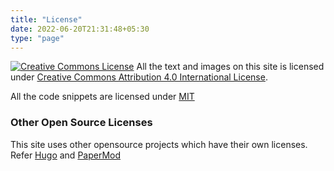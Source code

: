 ```yaml
---
title: "License"
date: 2022-06-20T21:31:48+05:30
type: "page"
---
```

[![Creative Commons License](https://i.creativecommons.org/l/by/4.0/88x31.png)](http://creativecommons.org/licenses/by/4.0/)
All the text and images on this site is licensed under [Creative Commons Attribution 4.0 International License](http://creativecommons.org/licenses/by/4.0/). 

All the code snippets are licensed under [MIT](/mit.txt)

### Other Open Source Licenses
This site uses other opensource projects which have their own licenses. Refer [Hugo](https://github.com/gohugoio/hugo) and [PaperMod](https://github.com/adityatelange/hugo-PaperMod)